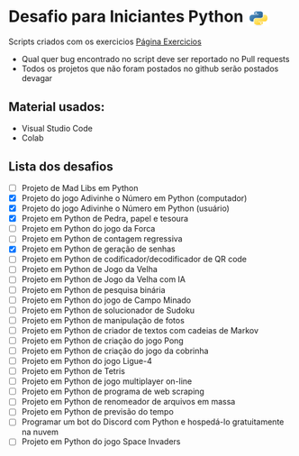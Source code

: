 # Desafio para Iniciantes Python  <img align="center" height="30" width="40" src="https://raw.githubusercontent.com/devicons/devicon/master/icons/python/python-original.svg">

Scripts criados com os exercicios [Página Exercicios](https://www.freecodecamp.org/portuguese/news/25-projetos-em-python-para-iniciantes-ideias-faceis-para-comecar-a-programar-em-python/)
 - Qual quer bug encontrado no script deve ser reportado no Pull requests
 - Todos os projetos que não foram postados no github serão postados devagar
 
## Material usados:
 - Visual Studio Code
 - Colab

## Lista dos desafios

- [ ] Projeto de Mad Libs em Python
- [x] Projeto do jogo Adivinhe o Número em Python (computador)
- [x] Projeto do jogo Adivinhe o Número em Python (usuário)
- [x] Projeto em Python de Pedra, papel e tesoura
- [ ] Projeto em Python do jogo da Forca
- [ ] Projeto em Python de contagem regressiva
- [x] Projeto em Python de geração de senhas
- [ ] Projeto em Python de codificador/decodificador de QR code
- [ ] Projeto em Python de Jogo da Velha
- [ ] Projeto em Python de Jogo da Velha com IA
- [ ] Projeto em Python de pesquisa binária
- [ ] Projeto em Python do jogo de Campo Minado
- [ ] Projeto em Python de solucionador de Sudoku
- [ ] Projeto em Python de manipulação de fotos
- [ ] Projeto em Python de criador de textos com cadeias de Markov
- [ ] Projeto em Python de criação do jogo Pong
- [ ] Projeto em Python de criação do jogo da cobrinha
- [ ] Projeto em Python do jogo Ligue-4
- [ ] Projeto em Python de Tetris
- [ ] Projeto em Python de jogo multiplayer on-line
- [ ] Projeto em Python de programa de web scraping
- [ ] Projeto em Python de renomeador de arquivos em massa
- [ ] Projeto em Python de previsão do tempo
- [ ] Programar um bot do Discord com Python e hospedá-lo gratuitamente na nuvem
- [ ] Projeto em Python do jogo Space Invaders
